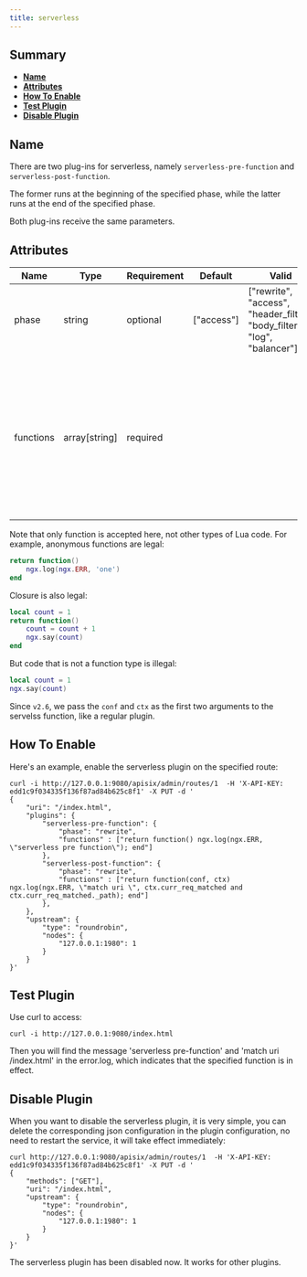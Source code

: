 ```yaml
---
title: serverless
---
```


<!--
#
# Licensed to the Apache Software Foundation (ASF) under one or more
# contributor license agreements.  See the NOTICE file distributed with
# this work for additional information regarding copyright ownership.
# The ASF licenses this file to You under the Apache License, Version 2.0
# (the "License"); you may not use this file except in compliance with
# the License.  You may obtain a copy of the License at
#
#     http://www.apache.org/licenses/LICENSE-2.0
#
# Unless required by applicable law or agreed to in writing, software
# distributed under the License is distributed on an "AS IS" BASIS,
# WITHOUT WARRANTIES OR CONDITIONS OF ANY KIND, either express or implied.
# See the License for the specific language governing permissions and
# limitations under the License.
#
-->

## Summary

- [**Name**](#name)
- [**Attributes**](#attributes)
- [**How To Enable**](#how-to-enable)
- [**Test Plugin**](#test-plugin)
- [**Disable Plugin**](#disable-plugin)

## Name

There are two plug-ins for serverless, namely `serverless-pre-function` and `serverless-post-function`.

The former runs at the beginning of the specified phase, while the latter runs at the end of the specified phase.

Both plug-ins receive the same parameters.

## Attributes

| Name      | Type          | Requirement | Default    | Valid                                                                    | Description                                                                                                                                         |
| --------- | ------------- | ----------- | ---------- | ------------------------------------------------------------------------ | --------------------------------------------------------------------------------------------------------------------------------------------------- |
| phase     | string        | optional    | ["access"] | ["rewrite", "access", "header_filter", "body_filter", "log", "balancer"] |                                                                                                                                                     |
| functions | array[string] | required    |            |                                                                          | A list of functions that are specified to run is an array type, which can contain either one function or multiple functions, executed sequentially. |

Note that only function is accepted here, not other types of Lua code. For example, anonymous functions are legal:<br />

```lua
return function()
    ngx.log(ngx.ERR, 'one')
end
```

Closure is also legal:

```lua
local count = 1
return function()
    count = count + 1
    ngx.say(count)
end
```

But code that is not a function type is illegal:

```lua
local count = 1
ngx.say(count)
```

Since `v2.6`, we pass the `conf` and `ctx` as the first two arguments to the servelss function, like a regular plugin.

## How To Enable

Here's an example, enable the serverless plugin on the specified route:

```shell
curl -i http://127.0.0.1:9080/apisix/admin/routes/1  -H 'X-API-KEY: edd1c9f034335f136f87ad84b625c8f1' -X PUT -d '
{
    "uri": "/index.html",
    "plugins": {
        "serverless-pre-function": {
            "phase": "rewrite",
            "functions" : ["return function() ngx.log(ngx.ERR, \"serverless pre function\"); end"]
        },
        "serverless-post-function": {
            "phase": "rewrite",
            "functions" : ["return function(conf, ctx) ngx.log(ngx.ERR, \"match uri \", ctx.curr_req_matched and ctx.curr_req_matched._path); end"]
        },
    },
    "upstream": {
        "type": "roundrobin",
        "nodes": {
            "127.0.0.1:1980": 1
        }
    }
}'
```

## Test Plugin

Use curl to access:

```shell
curl -i http://127.0.0.1:9080/index.html
```

Then you will find the message 'serverless pre-function' and 'match uri /index.html' in the error.log,
which indicates that the specified function is in effect.

## Disable Plugin

When you want to disable the serverless plugin, it is very simple,
you can delete the corresponding json configuration in the plugin configuration,
no need to restart the service, it will take effect immediately:

```shell
curl http://127.0.0.1:9080/apisix/admin/routes/1  -H 'X-API-KEY: edd1c9f034335f136f87ad84b625c8f1' -X PUT -d '
{
    "methods": ["GET"],
    "uri": "/index.html",
    "upstream": {
        "type": "roundrobin",
        "nodes": {
            "127.0.0.1:1980": 1
        }
    }
}'
```

The serverless plugin has been disabled now. It works for other plugins.
